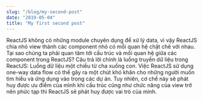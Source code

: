 ```yaml
---
slug: "/blog/my-second-post"
date: "2019-05-04"
title: "My first second post"
---
```


ReactJS không có những module chuyên dụng để xử lý data, vì vậy ReactJS chia nhỏ view thành các component nhỏ có mỗi quan hệ chặt chẽ với nhau. Tại sao chúng ta phải quan tâm tới cấu trúc và mối quan hệ giữa các component trong ReactJS? Câu trả lời chính là luồng truyền dữ liệu trong ReactJS: Luồng dữ liệu một chiều từ cha xuống con. Việc ReactJS sử dụng one-way data flow có thể gây ra một chút khó khăn cho những người muốn tìm hiểu và ứng dụng vào trong các dự án. Tuy nhiên, cơ chế này sẽ phát huy được ưu điểm của mình khi cấu trúc cũng như chức năng của view trở nên phức tạp thì ReactJS sẽ phát huy được vai trò của mình.